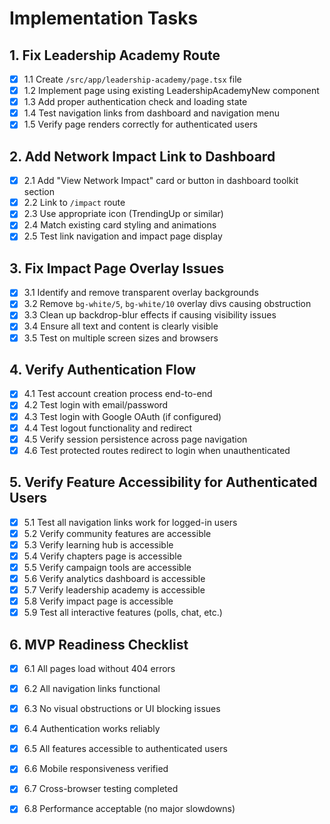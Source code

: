 # Implementation Tasks

## 1. Fix Leadership Academy Route
- [x] 1.1 Create `/src/app/leadership-academy/page.tsx` file
- [x] 1.2 Implement page using existing LeadershipAcademyNew component
- [x] 1.3 Add proper authentication check and loading state
- [x] 1.4 Test navigation links from dashboard and navigation menu
- [x] 1.5 Verify page renders correctly for authenticated users

## 2. Add Network Impact Link to Dashboard
- [x] 2.1 Add "View Network Impact" card or button in dashboard toolkit section
- [x] 2.2 Link to `/impact` route
- [x] 2.3 Use appropriate icon (TrendingUp or similar)
- [x] 2.4 Match existing card styling and animations
- [x] 2.5 Test link navigation and impact page display

## 3. Fix Impact Page Overlay Issues
- [x] 3.1 Identify and remove transparent overlay backgrounds
- [x] 3.2 Remove `bg-white/5`, `bg-white/10` overlay divs causing obstruction
- [x] 3.3 Clean up backdrop-blur effects if causing visibility issues
- [x] 3.4 Ensure all text and content is clearly visible
- [x] 3.5 Test on multiple screen sizes and browsers

## 4. Verify Authentication Flow
- [x] 4.1 Test account creation process end-to-end
- [x] 4.2 Test login with email/password
- [x] 4.3 Test login with Google OAuth (if configured)
- [x] 4.4 Test logout functionality and redirect
- [x] 4.5 Verify session persistence across page navigation
- [x] 4.6 Test protected routes redirect to login when unauthenticated

## 5. Verify Feature Accessibility for Authenticated Users
- [x] 5.1 Test all navigation links work for logged-in users
- [x] 5.2 Verify community features are accessible
- [x] 5.3 Verify learning hub is accessible
- [x] 5.4 Verify chapters page is accessible
- [x] 5.5 Verify campaign tools are accessible
- [x] 5.6 Verify analytics dashboard is accessible
- [x] 5.7 Verify leadership academy is accessible
- [x] 5.8 Verify impact page is accessible
- [x] 5.9 Test all interactive features (polls, chat, etc.)

## 6. MVP Readiness Checklist
- [x] 6.1 All pages load without 404 errors
- [x] 6.2 All navigation links functional
- [x] 6.3 No visual obstructions or UI blocking issues
- [x] 6.4 Authentication works reliably
- [x] 6.5 All features accessible to authenticated users
- [x] 6.6 Mobile responsiveness verified
- [x] 6.7 Cross-browser testing completed
- [x] 6.8 Performance acceptable (no major slowdowns)

